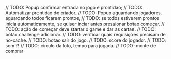 // TODO: Popup confirmar entrada no jogo e prontidao;
// TODO: Automatizar prontidao do criador.
// TODO: Popup aguardando jogadores, aguardando todos ficarem prontos,
// TODO: se todos estiverem prontos inicia automaticamente, se quiser inciar antes pressionar botao começar.
// TODO: ação de começar deve startar o game e dar as cartas.
// TODO: botão challenge adicionar.
// TODO: verificar quais requisições precisam de no-cache.
// TODO: botao sair do jogo.
// TODO: score do jogador.
// TODO: som ?!
// TODO: circulo da foto, tempo para jogada.
// TODO: monte de comprar
